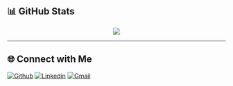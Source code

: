 <!--# 👋 Hi there, I'm Emirhan Pala

---


## 🚀 What I'm Currently Learning

- **Frontend:** React
- **Backend & Architecture:** Microservices Architecture, API Gateways (Ocelot, Envoy)  
- **DevOps & Infrastructure:** Kubernetes, Docker
- **Monitoring & Logging:** ElasticSearch (Logging & APM), Sentry (Exception Tracking)  
- **Backend Engineering:** Exception Management, Core Middleware Exception Handling  
- **Caching & Performance:** Redis  
- **Data Transfer & Architecture:** DTO (Data Transfer Object)  
- **Databases:** PostgreSQL, Oracle  
- **Best Practices:** Coding Standards, Clean Code Techniques, Notation

 ---
 -->
## 📊 GitHub Stats

<p align="center">
  <img src="https://github-readme-stats.vercel.app/api?username=emirhanpala&&show_icons=true&title_color=ffffff&icon_color=bb2acf&text_color=daf7dc&bg_color=151515">
</p>

---

## 🌐 Connect with Me

[![Github](https://img.shields.io/badge/-Github-000?style=flat&logo=Github&logoColor=white)](https://github.com/EmirhanPala)
[![Linkedin](https://img.shields.io/badge/-LinkedIn-blue?style=flat&logo=Linkedin&logoColor=white)](https://www.linkedin.com/in/emirhanpala)
[![Gmail](https://img.shields.io/badge/-Gmail-c14438?style=flat&logo=Gmail&logoColor=white)](mailto:emirhanpala1661@gmail.com)

<!--
**EmirhanPala/EmirhanPala** is a ✨ _special_ ✨ repository because its `README.md` (this file) appears on your GitHub profile.

Here are some ideas to get you started:

- 🔭 I’m currently working on ...
- 🌱 I’m currently learning ...
- 👯 I’m looking to collaborate on ...
- 🤔 I’m looking for help with ...
- 💬 Ask me about ...
- 📫 How to reach me: ...
- 😄 Pronouns: ...
- ⚡ Fun fact: ...
-->
